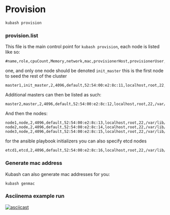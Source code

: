 # Provision


```
kubash provision
```

### provision.list

This file is the main control point for `kubash provision`, each node is listed like so:

```
#name,role,cpuCount,Memory,network,mac,provisionerHost,provisionerUser,provisionerPort,provisionerBasePath,os,virt
```

one, and only one node should be denoted `init_master` this is the first node to seed the rest of the cluster

```
master1,init_master,2,4096,default,52:54:00:e2:8c:11,localhost,root,22,/var/lib/libvirt/images,ubuntu,qemu
```

Additional masters can then be listed as such:

```
master2,master,2,4096,default,52:54:00:e2:8c:12,localhost,root,22,/var/lib/libvirt/images,ubuntu,qemu
```

And then the nodes:

```
node1,node,2,4096,default,52:54:00:e2:8c:13,localhost,root,22,/var/lib/libvirt/images,ubuntu,qemu
node2,node,2,4096,default,52:54:00:e2:8c:14,localhost,root,22,/var/lib/libvirt/images,ubuntu,qemu
node3,node,2,4096,default,52:54:00:e2:8c:15,localhost,root,22,/var/lib/libvirt/images,ubuntu,qemu
```

for the ansible playbook initializers you can also specify etcd nodes

```
etcd1,etcd,2,4096,default,52:54:00:e2:8c:16,localhost,root,22,/var/lib/libvirt/images,ubuntu,qemu
```

### Generate mac address

Kubash can also generate mac addresses for you:

```
kubash genmac
```

### Asciinema example run

[![asciicast](https://asciinema.org/a/3MeHIsTiaIP4PU4NkF5tNJzdO.png)](https://asciinema.org/a/3MeHIsTiaIP4PU4NkF5tNJzdO)
